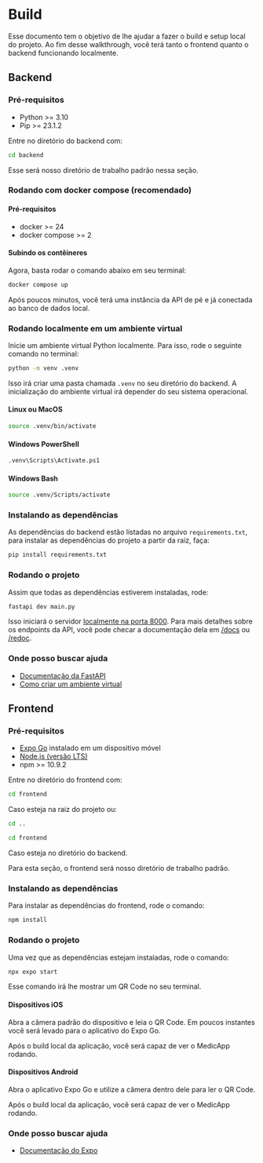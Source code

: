 # Build

Esse documento tem o objetivo de lhe ajudar a fazer o build e setup local do projeto. Ao fim desse walkthrough, você terá tanto o frontend quanto o backend funcionando localmente.

## Backend

### Pré-requisitos

- Python >= 3.10
- Pip >= 23.1.2

Entre no diretório do backend com:

```bash
cd backend
```

Esse será nosso diretório de trabalho padrão nessa seção.

### Rodando com docker compose (recomendado)

#### Pré-requisitos

- docker >= 24
- docker compose >= 2

#### Subindo os contêineres

Agora, basta rodar o comando abaixo em seu terminal:

```bash
docker compose up
```

Após poucos minutos, você terá uma instância da API de pé e já conectada ao banco de dados local.

### Rodando localmente em um ambiente virtual

Inicie um ambiente virtual Python localmente. Para isso, rode o seguinte comando no terminal:

```bash
python -m venv .venv
```

Isso irá criar uma pasta chamada `.venv` no seu diretório do backend. A inicialização do ambiente virtual irá depender do seu sistema operacional.

#### Linux ou MacOS

```bash
source .venv/bin/activate
```

#### Windows PowerShell

```bash
.venv\Scripts\Activate.ps1
```

#### Windows Bash

```bash
source .venv/Scripts/activate
```

### Instalando as dependências

As dependências do backend estão listadas no arquivo `requirements.txt`, para instalar as dependências do projeto a partir da raiz, faça:

```bash
pip install requirements.txt
```

### Rodando o projeto

Assim que todas as dependências estiverem instaladas, rode:

```bash
fastapi dev main.py
```

Isso iniciará o servidor [localmente na porta 8000](http://127.0.0.1:8000/). Para mais detalhes sobre os endpoints da API, você pode checar a documentação dela em [/docs](http://127.0.0.1:8000/docs) ou [/redoc](http://127.0.0.1:8000/redoc).

### Onde posso buscar ajuda

- [Documentação da FastAPI](https://fastapi.tiangolo.com/)
- [Como criar um ambiente virtual](https://fastapi.tiangolo.com/virtual-environments/)

## Frontend

### Pré-requisitos

- [Expo Go](https://expo.dev/go) instalado em um dispositivo móvel
- [Node.js (versão LTS)](https://nodejs.org/en)
- npm >= 10.9.2

Entre no diretório do frontend com:

```bash
cd frontend
```

Caso esteja na raiz do projeto ou:

```bash
cd ..

cd frontend
```

Caso esteja no diretório do backend.

Para esta seção, o frontend será nosso diretório de trabalho padrão.

### Instalando as dependências

Para instalar as dependências do frontend, rode o comando:

```bash
npm install
```

### Rodando o projeto

Uma vez que as dependências estejam instaladas, rode o comando:

```bash
npx expo start
```

Esse comando irá lhe mostrar um QR Code no seu terminal.

#### Dispositivos iOS

Abra a câmera padrão do dispositivo e leia o QR Code. Em poucos instantes você será levado para o aplicativo do Expo Go.

Após o build local da aplicação, você será capaz de ver o MedicApp rodando.

#### Dispositivos Android

Abra o aplicativo Expo Go e utilize a câmera dentro dele para ler o QR Code.

Após o build local da aplicação, você será capaz de ver o MedicApp rodando.

### Onde posso buscar ajuda

- [Documentação do Expo](https://docs.expo.dev/tutorial/create-your-first-app/)
